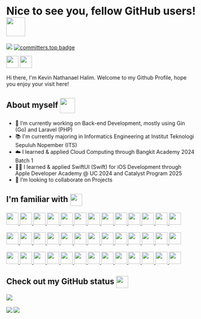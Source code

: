 <h1> Nice to see you, fellow GitHub users! <img src = "https://github.com/zetsux/one-problem-per-day/assets/108170234/5bf8f178-7785-4ce1-940b-9d41420c7024" align="center" width=50px height=50px> </h1>
<p align='center'>

![](https://komarev.com/ghpvc/?username=zetsux&label=profile.views&color=F1C93B)
[![committers.top badge](https://user-badge.committers.top/indonesia_public/zetsux.svg)](https://user-badge.committers.top/indonesia_public/zetsux)

</p>
<a href = 'https://zetsux.vercel.app/'> <img width = '32px' align= 'center' src="https://www.freepnglogos.com/uploads/logo-website-png/logo-website-file-wikt-globe-bullet-svg-wikimedia-commons-19.png"/></a> 
<a href = 'https://www.linkedin.com/in/kevin-nathanael-halim-7618ba252'> <img width = '32px' align= 'center' src="https://raw.githubusercontent.com/rahulbanerjee26/githubAboutMeGenerator/main/icons/linked-in-alt.svg"/></a> 
<br><br>
<div size='20px'> Hi there, I'm Kevin Nathanael Halim. Welcome to my Github Profile, hope you enjoy your visit here!</div>

<h2> About myself <img src = "https://github.com/zetsux/one-problem-per-day/assets/108170234/254ffba6-32af-41d4-83f3-33dae74209a0" align="center" width=40px height=40px> </h1>
<p align='center'> </h2>

- 🔭 I’m currently working on Back-end Development, mostly using Gin (Go) and Laravel (PHP)
- 📚 I'm currently majoring in Informatics Engineering at Institut Teknologi Sepuluh Nopember (ITS)
- ☁️ I learned & applied Cloud Computing through Bangkit Academy 2024 Batch 1
- 🧑‍💻 I learned & applied SwiftUI (Swift) for iOS Development through Apple Developer Academy @ UC 2024 and Catalyst Program 2025
- 👯 I’m looking to collaborate on Projects

<h2> I'm familiar with <img src = "https://raw.githubusercontent.com/rahulbanerjee26/githubProfileReadmeGenerator/main/gifs/code.gif" align="center" width =32px height=32px> </h2>
<a href= https://github.com/zetsux?tab=repositories&q=&type=&language=go&sort= > <img width ='32px' height='32px' src ='https://raw.githubusercontent.com/rahulbanerjee26/githubAboutMeGenerator/main/icons/go.svg'> </a>
<a href= https://github.com/zetsux?tab=repositories&q=&type=&language=php&sort= > <img width ='32px' height='32px' src ='https://raw.githubusercontent.com/rahulbanerjee26/githubAboutMeGenerator/main/icons/php.svg'> </a>
<a href= https://github.com/zetsux?tab=repositories&q=&type=&language=python&sort= > <img width ='32px' height='32px' src ='https://raw.githubusercontent.com/rahulbanerjee26/githubAboutMeGenerator/main/icons/python.svg'> </a>
<a href= https://github.com/zetsux?tab=repositories&q=&type=&language=c&sort= > <img width ='32px' height='32px' src ='https://raw.githubusercontent.com/rahulbanerjee26/githubAboutMeGenerator/main/icons/c.svg'> </a>
<a href= https://github.com/zetsux?tab=repositories&q=&type=&language=c%2B%2B&sort= > <img width ='32px' height='32px' src ='https://raw.githubusercontent.com/rahulbanerjee26/githubAboutMeGenerator/main/icons/cpp.svg'> </a>
<a href= https://github.com/zetsux?tab=repositories&q=&type=&language=c%23&sort= > <img width ='32px' height='32px' src ='https://raw.githubusercontent.com/rahulbanerjee26/githubAboutMeGenerator/main/icons/csharp.svg'> </a>
<a href= https://github.com/zetsux?tab=repositories&q=&type=&language=java&sort= > <img width ='32px' height='32px' src ='https://raw.githubusercontent.com/rahulbanerjee26/githubAboutMeGenerator/main/icons/java.svg'> </a>
<a href= https://github.com/zetsux?tab=repositories&q=&type=&language=clips&sort= > <img width ='32px' height='32px' src ='https://clipsrules.net/clipsicon.png'> </a>
<a href= https://github.com/zetsux?tab=repositories&q=&type=&language=html&sort= > <img width ='32px' height='32px' src ='https://raw.githubusercontent.com/rahulbanerjee26/githubAboutMeGenerator/main/icons/html.svg'> </a>
<a href= https://github.com/zetsux?tab=repositories&q=&type=&language=css&sort= > <img width ='32px' height='32px' src ='https://raw.githubusercontent.com/rahulbanerjee26/githubAboutMeGenerator/main/icons/css.svg'> </a>
<a href= https://github.com/zetsux?tab=repositories&q=&type=&language=javascript&sort= > <img width ='32px' height='32px' src ='https://raw.githubusercontent.com/rahulbanerjee26/githubAboutMeGenerator/main/icons/javascript.svg'> </a>
<a href= https://github.com/zetsux?tab=repositories&q=&type=&language=typescript&sort= > <img width ='32px' height='32px' src ='https://raw.githubusercontent.com/rahulbanerjee26/githubAboutMeGenerator/main/icons/typescript.svg'> </a>
<a href= https://github.com/zetsux?tab=repositories&q=&type=&language=swift&sort= > <img width ='32px' height='32px' src ='https://raw.githubusercontent.com/rahulbanerjee26/githubAboutMeGenerator/main/icons/swift.svg'> </a>
<br><br>
<a href= https://github.com/zetsux?tab=repositories&q=gin&sort= > <img width ='32px' height='32px' src ='https://avatars.githubusercontent.com/u/15729372?s=280&v=4'> </a>
<a href= https://github.com/zetsux?tab=repositories&q=nodejs&sort= > <img width ='32px' height='32px' src ='https://raw.githubusercontent.com/rahulbanerjee26/githubAboutMeGenerator/main/icons/nodejs.svg'> </a>
<a href= https://github.com/zetsux?tab=repositories&q=express&sort= > <img width ='32px' height='32px' src ='https://cdn.icon-icons.com/icons2/2699/PNG/512/expressjs_logo_icon_169185.png'> </a>
<a href= https://github.com/zetsux?tab=repositories&q=hapijs&sort= > <img width ='32px' height='32px' src ='https://avatars.githubusercontent.com/u/3774533?s=280&v=4'> </a>
<a href= https://github.com/zetsux?tab=repositories&q=laravel&sort= > <img width ='32px' height='32px' src ='https://raw.githubusercontent.com/rahulbanerjee26/githubAboutMeGenerator/main/icons/laravel.svg'> </a>
<a href= https://github.com/zetsux?tab=repositories&q=codeigniter&sort= > <img width ='32px' height='32px' src ='https://raw.githubusercontent.com/rahulbanerjee26/githubAboutMeGenerator/main/icons/codeigniter.svg'> </a>
<a href= https://github.com/zetsux?tab=repositories&q=net&sort= > <img width ='32px' height='32px' src ='https://raw.githubusercontent.com/rahulbanerjee26/githubAboutMeGenerator/main/icons/dotnet.svg'> </a>
<a href= https://github.com/zetsux?tab=repositories&q=tensorflow&sort= > <img width ='32px' height='32px' src ='https://upload.wikimedia.org/wikipedia/commons/thumb/2/2d/Tensorflow_logo.svg/1200px-Tensorflow_logo.svg.png'> </a>
<a href= https://github.com/zetsux?tab=repositories&q=reactjs&sort= > <img width ='32px' height='32px' src ='https://raw.githubusercontent.com/rahulbanerjee26/githubAboutMeGenerator/main/icons/reactjs.svg'> </a>
<a href= https://github.com/zetsux?tab=repositories&q=nextjs&sort= > <img width ='32px' height='32px' src ='https://www.svgrepo.com/show/354113/nextjs-icon.svg'> </a>
<a href= https://github.com/zetsux?tab=repositories&q=bootstrap&sort= > <img width ='32px' height='32px' src ='https://raw.githubusercontent.com/rahulbanerjee26/githubAboutMeGenerator/main/icons/bootstrap.svg'> </a>
<a href= https://github.com/zetsux?tab=repositories&q=tailwind&sort= > <img width ='32px' height='32px' src ='https://raw.githubusercontent.com/rahulbanerjee26/githubAboutMeGenerator/main/icons/tailwind.svg'> </a>
<a href= https://github.com/zetsux?tab=repositories&q=swiftui&sort= > <img width ='32px' height='32px' src ='https://developer.apple.com/assets/elements/icons/swiftui/swiftui-96x96_2x.png'> </a>
<br><br>
<a href= https://github.com/zetsux?tab=repositories&q=mysql&sort= > <img width ='32px' height='32px' src ='https://raw.githubusercontent.com/rahulbanerjee26/githubAboutMeGenerator/main/icons/mysql.svg'> </a>
<a href= https://github.com/zetsux?tab=repositories&q=oracle&sort= > <img width ='32px' height='32px' src ='https://raw.githubusercontent.com/rahulbanerjee26/githubAboutMeGenerator/main/icons/oracle.svg'> </a>
<a href= https://github.com/zetsux?tab=repositories&q=postgre&sort= > <img width ='32px' height='32px' src ='https://raw.githubusercontent.com/rahulbanerjee26/githubAboutMeGenerator/main/icons/postgresql.svg'> </a>
<a href= https://github.com/zetsux?tab=repositories&q=mongodb&sort= > <img width ='32px' height='32px' src ='https://raw.githubusercontent.com/rahulbanerjee26/githubAboutMeGenerator/main/icons/mongodb.svg'> </a>
<a href= https://github.com/zetsux?tab=repositories&q=graphql&sort= > <img width ='32px' height='32px' src ='https://raw.githubusercontent.com/rahulbanerjee26/githubAboutMeGenerator/main/icons/graphql.svg'> </a>
<a href= https://github.com/zetsux?tab=repositories&q=redis&sort= > <img width ='32px' height='32px' src ='https://raw.githubusercontent.com/rahulbanerjee26/githubAboutMeGenerator/main/icons/redis.svg'> </a>
<a href= https://github.com/zetsux?tab=repositories&q=rabbitmq&sort= > <img width ='32px' height='32px' src ='https://raw.githubusercontent.com/rahulbanerjee26/githubAboutMeGenerator/main/icons/rabbitmq.svg'> </a>
<a href= https://github.com/zetsux?tab=repositories&q=aws&sort= > <img width ='32px' height='32px' src ='https://raw.githubusercontent.com/rahulbanerjee26/githubAboutMeGenerator/main/icons/aws.svg'> </a>
<a href= https://github.com/zetsux?tab=repositories&q=google&sort= > <img width ='32px' height='32px' src ='https://upload.wikimedia.org/wikipedia/commons/thumb/c/c1/Google_%22G%22_logo.svg/2048px-Google_%22G%22_logo.svg.png'> </a>
<a href= https://github.com/zetsux?tab=repositories&q=gcp&sort= > <img width ='32px' height='32px' src ='https://static-00.iconduck.com/assets.00/google-cloud-platform-logo-icon-2048x1824-pg4wzspq.png'> </a>
<a href= https://github.com/zetsux?tab=repositories&q=git&sort= > <img width ='32px' height='32px' src ='https://raw.githubusercontent.com/rahulbanerjee26/githubAboutMeGenerator/main/icons/git.svg'> </a>
<a href= https://github.com/zetsux?tab=repositories&q=postman&sort= > <img width ='32px' height='32px' src ='https://raw.githubusercontent.com/rahulbanerjee26/githubAboutMeGenerator/main/icons/postman.svg'> </a>
<a href= https://github.com/zetsux?tab=repositories&q=vscode&sort= > <img width ='32px' height='32px' src ='https://upload.wikimedia.org/wikipedia/commons/thumb/9/9a/Visual_Studio_Code_1.35_icon.svg/2048px-Visual_Studio_Code_1.35_icon.svg.png'> </a>

<h2> Check out my GitHub status <img src='https://raw.githubusercontent.com/rahulbanerjee26/githubProfileReadmeGenerator/main/gifs/github.gif' align="center" width='32px' height=32px> </h2>

<a href="https://github.com/zetsux">
<img align="center" src="https://github-profile-trophy.vercel.app/?username=zetsux&theme=algolia&margin-w=4&margin-h=2&row=1&no-bg=true" />
</a>
<br><br>
<a href="https://github.com/zetsux">
<img align="left" src="https://github-readme-stats.vercel.app/api?username=zetsux&count_private=true&show_icons=true&theme=transparent"/>
<img align="center" src="https://streak-stats.demolab.com/?user=zetsux&theme=transparent&card_width=358" />
</a>
